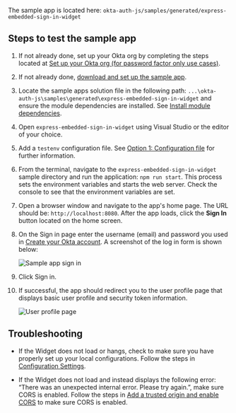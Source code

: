 The sample app is located here: `okta-auth-js/samples/generated/express-embedded-sign-in-widget`

## Steps to test the sample app

1. If not already done, set up your Okta org by completing the steps located at
   [Set up your Okta org (for password factor only use cases)](/docs/guides/oie-embedded-common-org-setup/nodejs/main/#set-up-your-okta-org-for-password-factor-only-use-cases).
1. If not already done,
   [download and set up the sample app](/docs/guides/oie-embedded-common-download-setup-app/nodejs/main/).
1. Locate the sample apps solution file in the following path:
`...\okta-auth-js\samples\generated\express-embedded-sign-in-widget` and ensure the module dependencies are installed. See [Install module dependencies](/docs/guides/oie-embedded-common-download-setup-app/main/nodejs/).
1. Open `express-embedded-sign-in-widget` using Visual Studio or the editor of your choice.
1. Add a `testenv` configuration file. See [Option 1: Configuration file](/docs/guides/oie-embedded-common-download-setup-app/nodejs/main/#option-1-configuration-file) for further information.
1. From the terminal, navigate to the `express-embedded-sign-in-widget` sample directory and run the application: `npm run start`. This process sets the environment variables and starts the web server. Check the console to see that the environment variables are set.
1. Open a browser window and navigate to the app's home page. The URL should be:
   `http://localhost:8080`. After the app loads, click the **Sign In** button located on the home screen.
1. On the Sign in page enter the username (email) and password you used in
   [Create your Okta account](/docs/guides/oie-embedded-common-org-setup/nodejs/main/#create-your-okta-account).
   A screenshot of the log in form is shown below:

   <div class="common-image-format">

    ![Sample app sign in](/img/oie-embedded-sdk/oie-embedded-widget-sample-app-signin.png
   "Sample app sign in")

   </div>

1. Click Sign in.
1. If successful, the app should redirect you to the user profile page that displays
   basic user profile and security token information.

   <div class="common-image-format">

    ![User profile page](/img/oie-embedded-sdk/Embedded-SIW-profile-page-nodejs.png
   "User profile page")

   </div>

## Troubleshooting

* If the Widget does not load or hangs, check to make sure you have properly set up your local
   configurations. Follow the steps in [Configuration Settings](/docs/guides/oie-embedded-common-download-setup-app/nodejs/main/#where-to-place-the-configurations).

* If the Widget does not load and instead displays the following error:
   “There was an unexpected internal error. Please try again.”,
   make sure CORS is enabled. Follow the steps in
   [Add a trusted origin and enable CORS](/docs/guides/oie-embedded-common-org-setup/nodejs/main/#step-3-add-a-trusted-origin-and-enable-cors)
   to make sure CORS is enabled.
